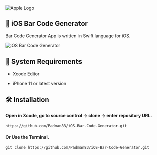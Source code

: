 ![Apple Logo](https://user-images.githubusercontent.com/45048950/73131198-bca1e580-4041-11ea-8f8d-ebfd844f0e64.png) 

## 📱 iOS Bar Code Generator

Bar Code Generator App is written in Swift language for iOS.

![iOS Bar Code Generator](https://user-images.githubusercontent.com/45048950/77667549-52fc7400-6fbd-11ea-8cf5-21110970a871.gif)

## 🧰 System Requirements

* Xcode Editor

* iPhone 11 or latest version

## 🛠️ Installation

#### Open in Xcode, go to source control -> clone -> enter repository URL.

```
https://github.com/Padman83/iOS-Bar-Code-Generator.git
```

#### Or Use the Terminal.

```
git clone https://github.com/Padman83/iOS-Bar-Code-Generator.git
```
